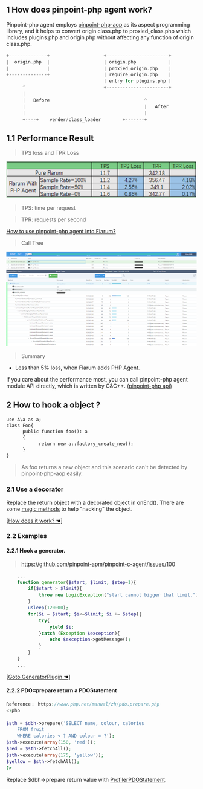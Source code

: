 ﻿## 1 How does pinpoint-php agent work?

Pinpoint-php agent employs [pinpoint-php-aop](https://github.com/pinpoint-apm/pinpoint-php-aop) as its aspect programming library, and it helps to convert origin class.php to proxied_class.php which includes plugins.php and origin.php without affecting any function of origin class.php.

``` php
+--------------+                    +-----------------------+
|  origin.php  |                    | origin.php            |
|              |                    | proxied_origin.php    |
+--------------+                    | require_origin.php    |
                                    | entry for plugins.php |
      ^                             +-----------------------+
      |
      |   Before                                   ^
      |                                            |   After
      |                                            |
      +----+    vender/class_loader        +-------+

```

## 1.1 Performance Result

> TPS loss and TPR Loss

![FlarumPerformanceTest](../images/FlarumPerformanceTest.png)

> TPS: time per request 

> TPR: requests per second

[How to use pinpoint-php agent into Flarum?](https://github.com/eeliu/pinpoint-in-laravel)

>  Call Tree

![CallTree](../images/Flarum-callstack.png)

> Summary
* Less than 5% loss, when Flarum adds PHP Agent.

If you care about the performance most, you can call pinpoint-php agent module API directly, which is written by C&C++. [(pinpoint-php api)](../../src/PHP/pinpoint_php_api.php)

## 2 How to hook a object ?

```
use A\a as a;
class Foo{
      public function foo(): a
      {
            return new a::factory_create_new();
      }
}

```

> As foo returns a new object and this scenario can't be detected by pinpoint-php-aop easily.

### 2.1 Use a decorator

Replace the return object with a decorated object in onEnd(). There are some [magic methods](https://www.php.net/manual/en/language.oop5.magic.php) to help "hacking" the object.

[ [How does it work? ☚]](../../plugins/PHP/Plugins/Common/InstancePlugins.php)


### 2.2 Examples

#### 2.2.1 Hook a generator.

> https://github.com/pinpoint-apm/pinpoint-c-agent/issues/100

``` php
    ...
    function generator($start, $limit, $step=1){
        if($start > $limit){
            throw new LogicException("start cannot bigger that limit.");
        }
        usleep(120000);
        for($i = $start; $i<=$limit; $i += $step){
            try{
                yield $i;
            }catch (Exception $exception){
                echo $exception->getMessage();
            }
        }
    }
    ...
```
[ [Goto GeneratorPlugin ☚] ](../../plugins/PHP/Plugins/AutoGen/app/GeneratorPlugin.php)

#### 2.2.2 PDO::prepare return a PDOStatement

``` php
Reference： https://www.php.net/manual/zh/pdo.prepare.php
<?php

$sth = $dbh->prepare('SELECT name, colour, calories
    FROM fruit
    WHERE calories < ? AND colour = ?');
$sth->execute(array(150, 'red'));
$red = $sth->fetchAll();
$sth->execute(array(175, 'yellow'));
$yellow = $sth->fetchAll();
?>

```

Replace $dbh->prepare return value with [ProfilerPDOStatement](../../plugins/PHP/Plugins/Sys/PDO/ProfilerPDOStatement.php).

